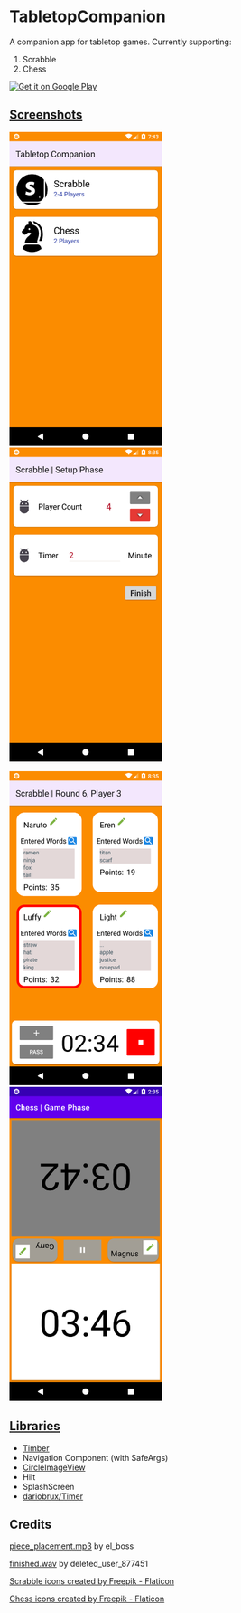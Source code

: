 # TabletopCompanion 

A companion app for tabletop games. Currently supporting:
1. Scrabble
2. Chess
 
<a href="https://play.google.com/store/apps/details?id=com.burakcanduzcan.tabletopcompanion">
    <img src="https://play.google.com/intl/en_us/badges/images/generic/en_badge_web_generic.png"
        alt="Get it on Google Play" height="80"/>

## Screenshots
<img src="screenshots/ss_menu.png" width="270" height="555"/> <img src="screenshots/ss_setup.png" width="270" height="555"/> 

<img src="screenshots/ss_scrabble_game.png" width="270" height="555"/> <img src="screenshots/ss_chess_game.png" width="270" height="555"/>


## Libraries
- [Timber](https://github.com/JakeWharton/timber)
- Navigation Component (with SafeArgs)
- [CircleImageView](https://github.com/hdodenhof/CircleImageView)
- Hilt
- SplashScreen
- [dariobrux/Timer](https://github.com/dariobrux/Timer)

## Credits
[piece_placement.mp3](https://freesound.org/people/el_boss/sounds/546119/) by el_boss

[finished.wav](https://freesound.org/people/InspectorJ/sounds/398194/) by deleted_user_877451

<a href="https://www.flaticon.com/free-icons/scrabble" title="scrabble icons">Scrabble icons created by Freepik - Flaticon</a>

<a href="https://www.flaticon.com/free-icons/chess" title="chess icons">Chess icons created by Freepik - Flaticon</a>
